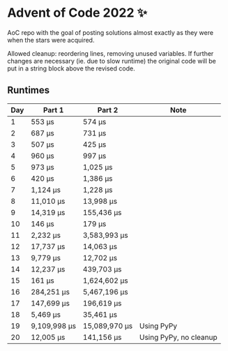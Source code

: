# Advent of Code 2022 ✨

AoC repo with the goal of posting solutions almost exactly as they were when the stars were acquired.

Allowed cleanup: reordering lines, removing unused variables. If further changes are necessary (ie. due to slow runtime) the original code will be put in a string block above the revised code.

## Runtimes
|   Day | Part 1       | Part 2        |  Note                  |
|-------|--------------|---------------|------------------------|
|     1 | 553 µs       | 574 µs        |                        |
|     2 | 687 µs       | 731 µs        |                        |
|     3 | 507 µs       | 425 µs        |                        |
|     4 | 960 µs       | 997 µs        |                        |
|     5 | 973 µs       | 1,025 µs      |                        |
|     6 | 420 µs       | 1,386 µs      |                        |
|     7 | 1,124 µs     | 1,228 µs      |                        |
|     8 | 11,010 µs    | 13,998 µs     |                        |
|     9 | 14,319 µs    | 155,436 µs    |                        |
|    10 | 146 µs       | 179 µs        |                        |
|    11 | 2,232 µs     | 3,583,993 µs  |                        |
|    12 | 17,737 µs    | 14,063 µs     |                        |
|    13 | 9,779 µs     | 12,702 µs     |                        |
|    14 | 12,237 µs    | 439,703 µs    |                        |
|    15 | 161 µs       | 1,624,602 µs  |                        |
|    16 | 284,251 µs   | 5,467,196 µs  |                        |
|    17 | 147,699 µs   | 196,619 µs    |                        |
|    18 | 5,469 µs     | 35,461 µs     |                        |
|    19 | 9,109,998 µs | 15,089,970 µs | Using PyPy             |
|    20 | 12,005 µs    | 141,156 µs    | Using PyPy, no cleanup |